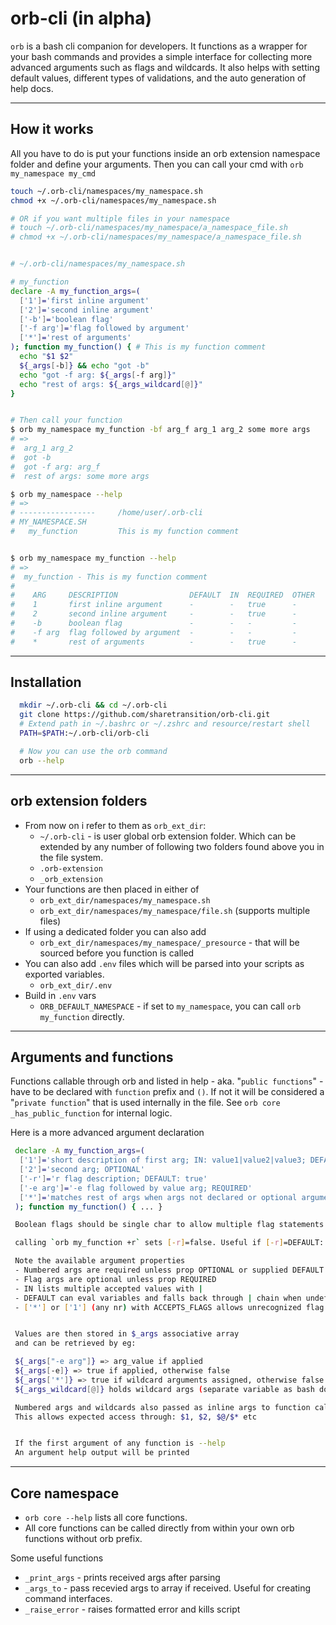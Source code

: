 # orb-cli (in alpha)
`orb` is a bash cli companion for developers. It functions as a wrapper for your bash commands and provides a simple interface for collecting more advanced arguments such as flags and wildcards. It also helps with setting default values, different types of validations, and the auto generation of help docs.

---

## How it works

All you have to do is put your functions inside an orb extension namespace folder and define your arguments. Then you can call your cmd with `orb my_namespace my_cmd`


```BASH
touch ~/.orb-cli/namespaces/my_namespace.sh
chmod +x ~/.orb-cli/namespaces/my_namespace.sh

# OR if you want multiple files in your namespace
# touch ~/.orb-cli/namespaces/my_namespace/a_namespace_file.sh
# chmod +x ~/.orb-cli/namespaces/my_namespace/a_namespace_file.sh


# ~/.orb-cli/namespaces/my_namespace.sh

# my_function
declare -A my_function_args=(
  ['1']='first inline argument'
  ['2']='second inline argument'
  ['-b']='boolean flag'
  ['-f arg']='flag followed by argument'
  ['*']='rest of arguments'
); function my_function() { # This is my function comment
  echo "$1 $2"
  ${_args[-b]} && echo "got -b"
  echo "got -f arg: ${_args[-f arg]}"
  echo "rest of args: ${_args_wildcard[@]}"
}


# Then call your function
$ orb my_namespace my_function -bf arg_f arg_1 arg_2 some more args
# =>
#  arg_1 arg_2
#  got -b
#  got -f arg: arg_f
#  rest of args: some more args

$ orb my_namespace --help
# =>
# -----------------     /home/user/.orb-cli
# MY_NAMESPACE.SH
#   my_function         This is my function comment


$ orb my_namespace my_function --help
# =>
#  my_function - This is my function comment
#
#    ARG     DESCRIPTION                DEFAULT  IN  REQUIRED  OTHER
#    1       first inline argument      -        -   true      -
#    2       second inline argument     -        -   true      -
#    -b      boolean flag               -        -   -         -
#    -f arg  flag followed by argument  -        -   -         -
#    *       rest of arguments          -        -   true      -
```

---

## Installation
```BASH
  mkdir ~/.orb-cli && cd ~/.orb-cli
  git clone https://github.com/sharetransition/orb-cli.git
  # Extend path in ~/.bashrc or ~/.zshrc and resource/restart shell
  PATH=$PATH:~/.orb-cli/orb-cli

  # Now you can use the orb command
  orb --help
```
---

## orb extension folders

- From now on i refer to them as `orb_ext_dir`:
  - `~/.orb-cli` - is user global orb extension folder. Which can be extended by any number of following two folders found above you in the file system.
  - `.orb-extension`
  - `_orb_extension`
- Your functions are then placed in either of
  - `orb_ext_dir/namespaces/my_namespace.sh`
  - `orb_ext_dir/namespaces/my_namespace/file.sh` (supports multiple files)
- If using a dedicated folder you can also add
  - `orb_ext_dir/namespaces/my_namespace/_presource` - that will be sourced before you function is called
- You can also add `.env` files which will be parsed into your scripts as exported variables.
  - `orb_ext_dir/.env`
- Build in `.env` vars
  - `ORB_DEFAULT_NAMESPACE` - if set to `my_namespace`, you can call `orb my_function` directly.

---

## Arguments and functions

Functions callable through orb and listed in help - aka. "`public functions`" - have to be declared with `function` prefix and `()`. If not it will be considered a "`private function`" that is used internally in the file. See `orb core _has_public_function` for internal logic.

Here is a more advanced argument declaration

```BASH
 declare -A my_function_args=(
  ['1']='short description of first arg; IN: value1|value2|value3; DEFAULT: $checkedvar1|$checkedvar2|value3'
  ['2']='second arg; OPTIONAL'
  ['-r']='r flag description; DEFAULT: true'
  ['-e arg']='-e flag followed by value arg; REQUIRED'
  ['*']='matches rest of args when args not declared or optional arguments fail IN-validation'
 ); function my_function() { ... }

 Boolean flags should be single char to allow multiple flag statements such as -ri

 calling `orb my_function +r` sets [-r]=false. Useful if [-r]=DEFAULT: true - Inspired by bash options https://tldp.org/LDP/abs/html/options.html

 Note the available argument properties
 - Numbered args are required unless prop OPTIONAL or supplied DEFAULT
 - Flag args are optional unless prop REQUIRED
 - IN lists multiple accepted values with |
 - DEFAULT can eval variables and falls back through | chain when undef.
 - ['*'] or ['1'] (any nr) with ACCEPTS_FLAGS allows unrecognized flag to start assignment. Otherwise invalid flag error is raised.


 Values are then stored in $_args associative array
 and can be retrieved by eg:

 ${_args["-e arg"]} => arg_value if applied
 ${_args[-e]} => true if applied, otherwise false
 ${_args['*']} => true if wildcard arguments assigned, otherwise false
 ${_args_wildcard[@]} holds wildcard args (separate variable as bash does not support nested arrays)

 Numbered args and wildcards also passed as inline args to function call.
 This allows expected access through: $1, $2, $@/$* etc


 If the first argument of any function is --help
 An argument help output will be printed
```

---
## Core namespace
- `orb core --help` lists all core functions.
- All core functions can be called directly from within your own orb functions without orb prefix.

Some useful functions
- `_print_args` - prints received args after parsing
- `_args_to` - pass recevied args to array if received. Useful for creating command interfaces.
- `_raise_error` - raises formatted error and kills script
